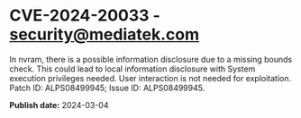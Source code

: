 # CVE-2024-20033 - security@mediatek.com

In nvram, there is a possible information disclosure due to a missing bounds check. This could lead to local information disclosure with System execution privileges needed. User interaction is not needed for exploitation. Patch ID: ALPS08499945; Issue ID: ALPS08499945.

**Publish date:** 2024-03-04
